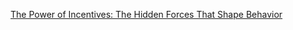 [The Power of Incentives: The Hidden Forces That Shape Behavior](https://fs.blog/2017/10/bias-incentives-reinforcement/)

